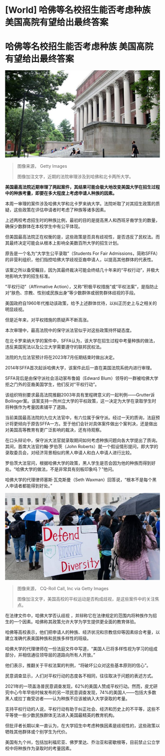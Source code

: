 # [World] 哈佛等名校招生能否考虑种族 美国高院有望给出最终答案

#  哈佛等名校招生能否考虑种族 美国高院有望给出最终答案


![A view of Harvard Yard on the campus of Harvard University on July 08, 2020 in Cambridge, Massachusetts](_127336494_gettyimages-1255056872.jpg)

> 图像来源，  Getty Images
>
> 图像加注文字，近期的法院审理涉及到哈佛和北卡两所大学。

**美国最高法院近期审理了两起案件，其结果可能会极大地改变美国大学在招生过程中的种族考量，即要在多大程度上考虑申请人种族的因素。**

本周一审理的案件涉及哈佛大学和北卡罗来纳大学。法院听取了对其招生政策的质疑，这些政策在评估申请者时考虑了种族等诸多因素。

上述两校考虑招生时的种族比例，最初的目的是提高黑人和西班牙裔学生的数量，确保少数群体在本校学生中有公平体现。

但美国最高法院正在权衡的是，这些政策是否具有歧视性，是否违反了民权法。而其最终决定可能会从根本上影响全美数百所大学的招生计划。

原告是一个名为“大学生公平录取”（Students For Fair Admissions，简称SFFA）的非营利组织，他们指控哈佛大学歧视亚裔申请人，以提高其他群体的代表性。

该案之所以备受瞩目，因为其最终裁决可能会终结几十年来的“平权行动”，并极大地影响大学的招生标准。

"平权行动”（Affirmative Action），又称“积极平权措施”或“平权法案”，是指防止对“肤色、宗教、性别或民族出身”等少数群体或弱势群体歧视的手段。

美国政府自1960年代推动该政策，给予上述群体优待，以纠正历史上与之相关的明显歧视。

但是近年来，对平权措施的质疑声不断高涨。

本次审理中，最高法院中的保守派法官似乎对这些政策持怀疑态度。

在北卡罗来纳大学的案件中，SFFA认为，该大学在招生过程中考量种族的做法，违反美国宪法以及公立大学需要遵守的联邦民权法。

法院的九位法官预计将在2023年7月任期结束时做出决定。

2014年SFFA首次起诉哈佛大学，该案件此后一直在美国法院系统内进行审理。

SFFA背后是由保守派社会活动家布鲁姆（Edward Blum）领导的一群被哈佛大学拒之门外的亚裔美国学生，他们反对“平权行动”。

该组织特别要求最高法院推翻2003年具有里程碑意义的一起判例——Grutter诉Bollinger案。该案支持一所州立大学的平权政策，这一决定为大学在录取学生时将种族作为考量因素铺平了道路。

当前美国最高法院的九位大法官中，有六位属于保守派。经过一天的质询，法庭预计将更倾向于原告SFFA一方。至于他们会针对具体案件做出个案判决，还是做出对美国高等教育有更广泛影响的裁决，还有待观察。

在口头辩论中，保守派大法官就录取期间如何考虑种族问题向各大学提出了质询。其间，首席大法官约翰·罗伯茨（John Roberts）就一个假设情形提问，即大学的录取委员会，对经济背景相似的黑人申请人和白人申请人进行比较。

罗伯茨大法官问，根据哈佛大学的政策，黑人学生是否会因为他的种族而得到好处。“哈佛大学的做法，不是非常具有刻板印象吗？”他问。

哈佛大学的代理律师塞斯·瓦克斯曼（Seth Waxman）回答说，“根本不是每个黑人申请者都能得到好处。”

![Protesters gather in front of the US Supreme Court as affirmative action cases involving Harvard and University of North Carolina admissions are heard](_127460686_gettyimages-1244378628.jpg)

> 图像来源，  CQ-Roll Call, Inc via Getty Images
>
> 图像加注文字，美国高校的平权运动是否构成歧视，是这些案件中的关注焦点。

在法律文件中，哈佛大学否认歧视 ，并辩称它在法律规定的范围内将种族作为招生的一个因素。哈佛称其政策允许大学为学生提供更全面的教育体验。

哈佛等高校表示，他们把申请人的种族、经济状况和宗教信仰等因素综合考量，以建立准确代表美国种族和民族多样性的班级。

哈佛大学的代理律师在一份法庭文件中写道，“美国人已将多样性视为学习的组成部分，并相信通往领导层的道路向所有人开放。”

他们表示，推翻关于平权法案的判例，“将破坏公众对这些基本原则的信心”。

民意调查显示，人们对平权行动的态度各不相同，往往取决于问题的表述方式。

2021年的一项盖洛普民意调查发现，62%的美国人赞成平权行动。然而，皮尤研究中心今年早些时候发布的另一项民意调查发现，74%的美国人——包括大多数黑人或拉丁裔受访者——认为种族不应该被纳入大学录取的考量。

支持平权行动的人说，平权行动有助于纠正社会、经济和历史上的不平等，这些不平等使一些少数民族群体无法进入美国最精英的教育机构。

但批评者长期以来一直认为，在大学招生中考虑种族因素是歧视性的，这些政策以牺牲其他群体或个别学生为代价。

美国有九个州，包括加利福尼亚、佛罗里达、乔治亚和密歇根等，目前禁止公立学校中将种族作为录取时的考量因素。


